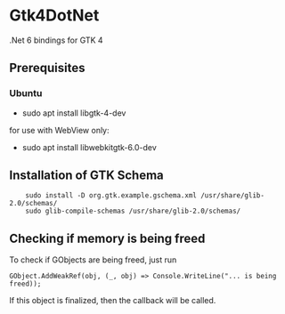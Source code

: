 # Gtk4DotNet
.Net 6 bindings for GTK 4

## Prerequisites

### Ubuntu
* sudo apt install libgtk-4-dev

for use with WebView only:
* sudo apt install libwebkitgtk-6.0-dev

## Installation of GTK Schema
```
    sudo install -D org.gtk.example.gschema.xml /usr/share/glib-2.0/schemas/
    sudo glib-compile-schemas /usr/share/glib-2.0/schemas/
```     
## Checking if memory is being freed
To check if GObjects are being freed, just run
```
GObject.AddWeakRef(obj, (_, obj) => Console.WriteLine("... is being freed));
```
If this object is finalized, then the callback will be called.